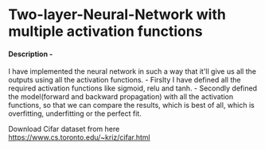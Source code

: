 # Two-layer-Neural-Network with multiple activation functions


#### Description -

I have implemented the neural network in such a way that it'll give us all the outputs using all the activation functions. - Firslty I have defined all the required activation functions like sigmoid, relu and tanh. - Secondly defined the model(forward and backward propagation) with all the activation functions, so that we can compare the results, which is best of all, which is overfitting, underfitting or the perfect fit.

Download Cifar dataset from here https://www.cs.toronto.edu/~kriz/cifar.html

